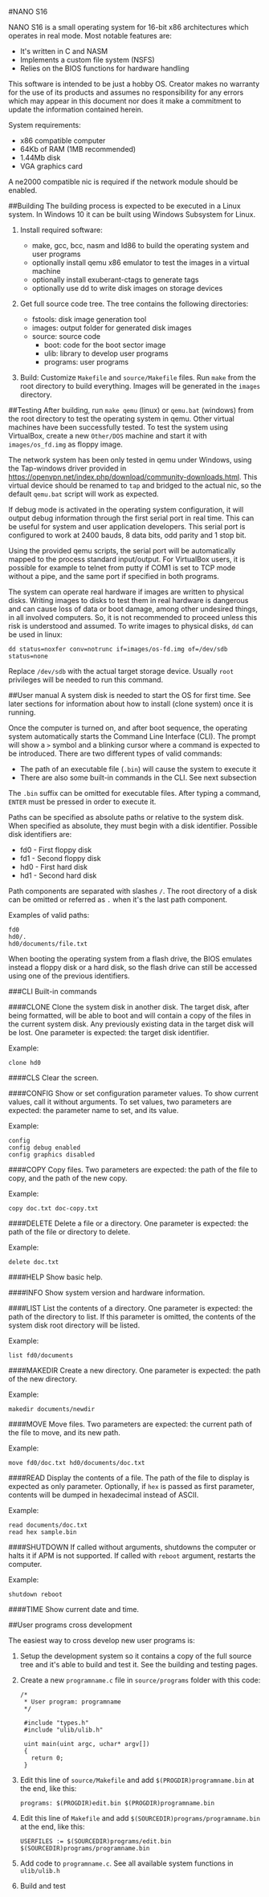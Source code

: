 #NANO S16

NANO S16 is a small operating system for 16-bit x86 architectures which operates in real mode. Most notable features are:
* It's written in C and NASM
* Implements a custom file system (NSFS)
* Relies on the BIOS functions for hardware handling

This software is intended to be just a hobby OS. Creator makes no warranty for the use of its products and assumes no responsibility for any errors which may appear in this document nor does it make a commitment to update the information contained herein.

System requirements:
* x86 compatible computer
* 64Kb of RAM (1MB recommended)
* 1.44Mb disk
* VGA graphics card

A ne2000 compatible nic is required if the network module should be enabled.

##Building
The building process is expected to be executed in a Linux system. In Windows 10 it can be built using Windows Subsystem for Linux.

1. Install required software:
    * make, gcc, bcc, nasm and ld86 to build the operating system and user programs
    * optionally install qemu x86 emulator to test the images in a virtual machine
    * optionally install exuberant-ctags to generate tags
    * optionally use dd to write disk images on storage devices

2. Get full source code tree. The tree contains the following directories:
    * fstools: disk image generation tool
    * images: output folder for generated disk images
    * source: source code
        * boot: code for the boot sector image
        * ulib: library to develop user programs
        * programs: user programs

3. Build: Customize `Makefile` and `source/Makefile` files. Run `make` from the root directory to build everything. Images will be generated in the `images` directory.

##Testing
After building, run `make qemu` (linux) or `qemu.bat` (windows) from the root directory to test the operating system in qemu. Other virtual machines have been successfully tested. To test the system using VirtualBox, create a new `Other/DOS` machine and start it with `images/os_fd.img` as floppy image.

The network system has been only tested in qemu under Windows, using the Tap-windows driver provided in https://openvpn.net/index.php/download/community-downloads.html. This virtual device should be renamed to `tap` and bridged to the actual nic, so the default `qemu.bat` script will work as expected.

If debug mode is activated in the operating system configuration, it will output debug information through the first serial port in real time. This can be useful for system and user application developers. This serial port is configured to work at 2400 bauds, 8 data bits, odd parity and 1 stop bit.

Using the provided qemu scripts, the serial port will be automatically mapped to the process standard input/output. For VirtualBox users, it is possible for example to telnet from putty if COM1 is set to TCP mode without a pipe, and the same port if specified in both programs.

The system can operate real hardware if images are written to physical disks. Writing images to disks to test them in real hardware is dangerous and can cause loss of data or boot damage, among other undesired things, in all involved computers. So, it is not recommended to proceed unless this risk is understood and assumed. To write images to physical disks, `dd` can be used in linux:
```
dd status=noxfer conv=notrunc if=images/os-fd.img of=/dev/sdb status=none
```
Replace `/dev/sdb` with the actual target storage device. Usually `root` privileges will be needed to run this command.

##User manual
A system disk is needed to start the OS for first time. See later sections for information about how to install (clone system) once it is running.

Once the computer is turned on, and after boot sequence, the operating system automatically starts the Command Line Interface (CLI). The prompt will show a `>` symbol and a blinking cursor where a command is expected to be introduced. There are two different types of valid commands:
* The path of an executable file (`.bin`) will cause the system to execute it
* There are also some built-in commands in the CLI. See next subsection

The `.bin` suffix can be omitted for executable files. After typing a command, `ENTER` must be pressed in order to execute it.

Paths can be specified as absolute paths or relative to the system disk. When specified as absolute, they must begin with a disk identifier. Possible disk identifiers are:
* fd0 - First floppy disk
* fd1 - Second floppy disk
* hd0 - First hard disk
* hd1 - Second hard disk

Path components are separated with slashes `/`. The root directory of a disk can be omitted or referred as `.` when it's the last path component.

Examples of valid paths:
```
fd0
hd0/.
hd0/documents/file.txt
```

When booting the operating system from a flash drive, the BIOS emulates instead a floppy disk or a hard disk, so the flash drive can still be accessed using one of the previous identifiers.

###CLI Built-in commands

####CLONE
Clone the system disk in another disk. The target disk, after being formatted, will be able to boot and will contain a copy of the files in the current system disk. Any previously existing data in the target disk will be lost. One parameter is expected: the target disk identifier.

Example:
```
clone hd0
```

####CLS
Clear the screen.

####CONFIG
Show or set configuration parameter values. To show current values, call it without arguments. To set values, two parameters are expected: the parameter name to set, and its value.

Example:
```
config
config debug enabled
config graphics disabled
```

####COPY
Copy files. Two parameters are expected: the path of the file to copy, and the path of the new copy.

Example:
```
copy doc.txt doc-copy.txt
```

####DELETE
Delete a file or a directory. One parameter is expected: the path of the file or directory to delete.

Example:
```
delete doc.txt
```

####HELP
Show basic help.

####INFO
Show system version and hardware information.

####LIST
List the contents of a directory. One parameter is expected: the path of the directory to list. If this parameter is omitted, the contents of the system disk root directory will be listed.

Example:
```
list fd0/documents
```

####MAKEDIR
Create a new directory. One parameter is expected: the path of the new directory.

Example:
```
makedir documents/newdir
```

####MOVE
Move files. Two parameters are expected: the current path of the file to move, and its new path.

Example:
```
move fd0/doc.txt hd0/documents/doc.txt
```

####READ
Display the contents of a file. The path of the file to display is expected as only parameter. Optionally, if `hex`  is passed as first parameter, contents will be dumped in hexadecimal instead of ASCII.

Example:
```
read documents/doc.txt
read hex sample.bin
```

####SHUTDOWN
If called without arguments, shutdowns the computer or halts it if APM is not supported. If called with `reboot` argument, restarts the computer.

Example:
```
shutdown reboot
```

####TIME
Show current date and time.


##User programs cross development

The easiest way to cross develop new user programs is:

1. Setup the development system so it contains a copy of the full source tree and it's able to build and test it. See the building and testing pages.

2. Create a new `programname.c` file in `source/programs` folder with this code:
    ```
    /*
     * User program: programname
     */

     #include "types.h"
     #include "ulib/ulib.h"

     uint main(uint argc, uchar* argv[])
     {
       return 0;
     }
     ```
3. Edit this line of `source/Makefile` and add `$(PROGDIR)programname.bin` at the end, like this:

    ```
    programs: $(PROGDIR)edit.bin $(PROGDIR)programname.bin
    ```
4. Edit this line of `Makefile` and add `$(SOURCEDIR)programs/programname.bin` at the end, like this:

    ```
    USERFILES := $(SOURCEDIR)programs/edit.bin $(SOURCEDIR)programs/programname.bin
    ```
5. Add code to `programname.c`. See all available system functions in `ulib/ulib.h`
6. Build and test
